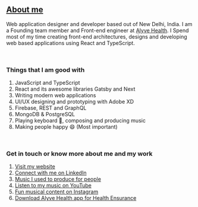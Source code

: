 ## [About me][website]

Web application designer and developer based out of New Delhi, India. I am a Founding team member and Front-end engineer at [Alyve Health][alyvehealth]. I Spend most of my time creating front-end architectures, designs and developing web based applications using React and TypeScript.

<br/>

### Things that I am good with

1. JavaScript and TypeScript
2. React and its awesome libraries Gatsby and Next
3. Writing modern web applications
4. UI/UX designing and prototyping with Adobe XD
5. Firebase, REST and GraphQL
6. MongoDB & PostgreSQL
7. Playing keyboard 🎹, composing and producing music
8. Making people happy 😄 (Most important)

<br/>

### Get in touch or  know more about me and my work

1. [Visit my website][website]
2. [Connect with me on LinkedIn][linkedin]
3. [Music I used to produce for people][youtube-alt]
4. [Listen to my music on YouTube][youtube]
5. [Fun musical content on Instagram][instagram]
6. [Download Alyve Health app for Health Ensurance][alyvehealthapp]




[website]: https://varchasvipandey.com
[instagram]: https://instagram.com/varchasvipandey
[linkedin]: https://linkedin.com/in/varchasvipandey
[youtube]: https://www.youtube.com/channel/UCGEPRddJ65mk0zS8t1mdHCg
[youtube-alt]: https://youtube.com/varchasvmelodies
[alyvehealth]: https://alyve.health
[alyvehealthapp]: https://programs.alyve.health/download-app

